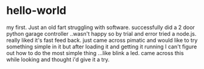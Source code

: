 # hello-world
my first. 
Just an old fart struggling with software. successfully did a 2 door python garage controller ..wasn't happy so by trial and error tried a node.js. really liked it's fast feed back. just came across pimatic and would like to try something simple in it but after loading it and getting it running I can't figure out how to do the most simple  thing   ...like blink a led. came across this while looking and thought i'd give it a try.
